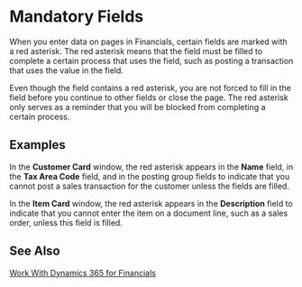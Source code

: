 <properties
	pageTitle="Mandatory Fields | Financials"
        description="Learn about required fields."
        services="project-madeira"
        documentationCenter=""
        authors="SusanneWindfeldPedersen"/>
<tags
    ms.service="project-madeira"
    ms.topic="article"
    ms.devlang="na"
    ms.tgt_pltfrm="na"
    ms.workload="na"
    ms.date="05/12/2016"
    ms.author="SusanneWindfeldPedersen" />

# Mandatory Fields
When you enter data on pages in Financials, certain fields are marked with a red asterisk. The red asterisk means that the field must be filled to complete a certain process that uses the field, such as posting a transaction that uses the value in the field.

Even though the field contains a red asterisk, you are not forced to fill in the field before you continue to other fields or close the page. The red asterisk only serves as a reminder that you will be blocked from completing a certain process.

## Examples
In the **Customer Card** window, the red asterisk appears in the **Name** field, in the **Tax Area Code** field, and in the posting group fields to indicate that you cannot post a sales transaction for the customer unless the fields are filled.

In the **Item Card** window, the red asterisk appears in the **Description** field to indicate that you cannot enter the item on a document line, such as a sales order, unless this field is filled.

## See Also
[Work With Dynamics 365 for Financials](ui-work-product.md)
